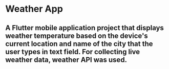 # Weather App
## A Flutter mobile application project that displays weather temperature based on the device's current location and name of the city that the user types in text field. For collecting live weather data, weather API was used.
